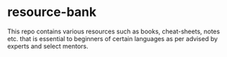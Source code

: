 # resource-bank
This repo contains various resources such as books, cheat-sheets, notes etc. that is essential to beginners of certain languages as per advised by experts and select mentors.  

